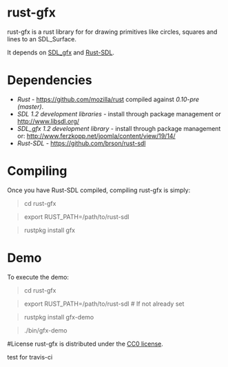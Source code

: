 # rust-gfx

rust-gfx is a rust library for for drawing primitives like circles, squares and lines to an SDL_Surface.

It depends on [SDL_gfx](http://www.ferzkopp.net/Software/SDL_gfx-2.0/Docs/html/index.html) and [Rust-SDL](https://github.com/brson/rust-sdl).

# Dependencies

* *Rust* - https://github.com/mozilla/rust compiled against *0.10-pre (master)*.
* *SDL 1.2 development libraries* - install through package management or http://www.libsdl.org/
* *SDL_gfx 1.2 development library* - install through package management or: http://www.ferzkopp.net/joomla/content/view/19/14/
* *Rust-SDL* - https://github.com/brson/rust-sdl

# Compiling
Once you have Rust-SDL compiled, compiling rust-gfx is simply:

> cd rust-gfx

> export RUST_PATH=/path/to/rust-sdl

> rustpkg install gfx

# Demo
To execute the demo:

> cd rust-gfx

> export RUST_PATH=/path/to/rust-sdl # If not already set

> rustpkg install gfx-demo

> ./bin/gfx-demo

#License
rust-gfx is distributed under the [CC0 license](http://creativecommons.org/publicdomain/zero/1.0/).

test for travis-ci
